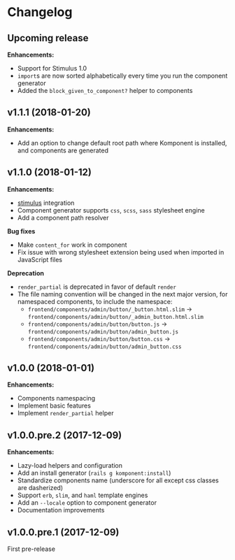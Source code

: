 # Changelog

## Upcoming release

**Enhancements:**
- Support for Stimulus 1.0
- `import`s are now sorted alphabetically every time you run the component generator
- Added the `block_given_to_component?` helper to components

## v1.1.1 (2018-01-20)

**Enhancements:**
- Add an option to change default root path where Komponent is installed, and components are generated

## v1.1.0 (2018-01-12)

**Enhancements:**
- [stimulus](https://github.com/stimulusjs/stimulus) integration
- Component generator supports `css`, `scss`, `sass` stylesheet engine
- Add a component path resolver

**Bug fixes**
- Make `content_for` work in component
- Fix issue with wrong stylesheet extension being used when
imported in JavaScript files

**Deprecation**
- `render_partial` is deprecated in favor of default `render`
- The file naming convention will be changed in the next major version, for namespaced components, to include the namespace:
  - `frontend/components/admin/button/_button.html.slim` -> `frontend/components/admin/button/_admin_button.html.slim`
  - `frontend/components/admin/button/button.js` -> `frontend/components/admin/button/admin_button.js`
  - `frontend/components/admin/button/button.css` -> `frontend/components/admin/button/admin_button.css`

## v1.0.0 (2018-01-01)

**Enhancements:**

- Components namespacing
- Implement basic features
- Implement `render_partial` helper

## v1.0.0.pre.2 (2017-12-09)

**Enhancements:**

- Lazy-load helpers and configuration
- Add an install generator (`rails g komponent:install`)
- Standardize components name (underscore for all except css classes are dasherized)
- Support `erb`, `slim`, and `haml` template engines
- Add an `--locale` option to component generator
- Documentation improvements

## v1.0.0.pre.1 (2017-12-09)

First pre-release
